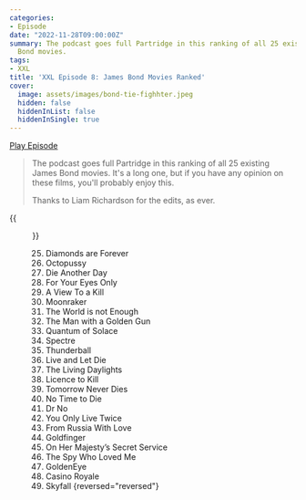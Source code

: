 ```yaml
---
categories:
- Episode
date: "2022-11-28T09:00:00Z"
summary: The podcast goes full Partridge in this ranking of all 25 existing James
  Bond movies.
tags:
- XXL
title: 'XXL Episode 8: James Bond Movies Ranked'
cover: 
  image: assets/images/bond-tie-fighhter.jpeg
  hidden: false
  hiddenInList: false
  hiddenInSingle: true
---
```


[Play Episode](https://www.patreon.com/posts/xxl-episode-8-75184810)
> The podcast goes full Partridge in this ranking of all 25 existing James Bond movies. It's a long one, but if you have any opinion on these films, you'll probably enjoy this.
>
> Thanks to Liam Richardson for the edits, as ever.

{{<figure 
    src="/assets/images/bond-tie-fighhter.jpeg" 
    caption="Image credit: Alex" 
    alt="Bond Villain with Tie Fighter">}}

25. Diamonds are Forever
24. Octopussy
23. Die Another Day
22. For Your Eyes Only
21. A View To a Kill
20. Moonraker
19. The World is not Enough
18. The Man with a Golden Gun
17. Quantum of Solace
16. Spectre
15. Thunderball
14. Live and Let Die
13. The Living Daylights
12. Licence to Kill
11. Tomorrow Never Dies
10. No Time to Die
9. Dr No
8. You Only Live Twice
7. From Russia With Love
6. Goldfinger
5. On Her Majesty’s Secret Service
4. The Spy Who Loved Me
3. GoldenEye
2. Casino Royale
1. Skyfall
{reversed="reversed"}